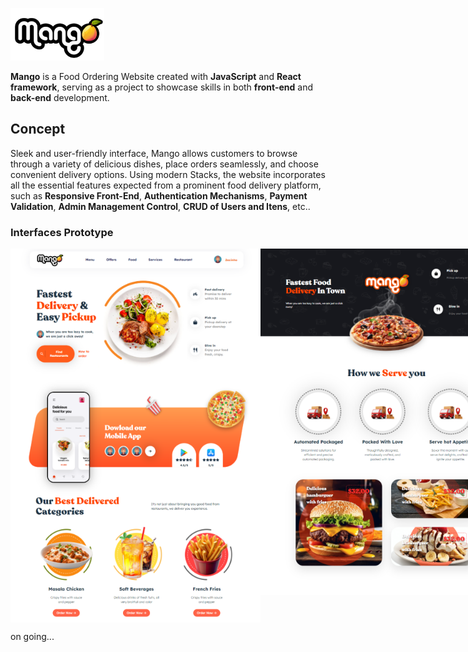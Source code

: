 ![image](https://github.com/Dinista/Food-Ordering-Mango/blob/main/front-end/src/assets/logo.png)

**Mango** is a Food Ordering Website created with **JavaScript** and **React framework**, serving as a project to showcase skills in both **front-end** and **back-end** development.

## Concept

Sleek and user-friendly interface, Mango allows customers to browse through a variety of delicious dishes, place orders seamlessly, and choose convenient delivery options. Using modern Stacks, the website incorporates all the essential features expected from a prominent food delivery platform, such as **Responsive Front-End**, **Authentication Mechanisms**, **Payment Validation**, **Admin Management Control**, **CRUD of Users and Itens**, etc..

### Interfaces Prototype

<div style= "display: flex;">
  <img style= "width: 400px; height: 598px;" src="https://github.com/Dinista/Food-Ordering-Mango/blob/main/front-end/src/assets/Screenshots/HeroPage1.png" style="width: 550px;" />
  <img style= "width: 400px; height: 554px; " src="https://github.com/Dinista/Food-Ordering-Mango/blob/main/front-end/src/assets/Screenshots/Banners1.png" style="width: 550px;" />
</div>

on going...
